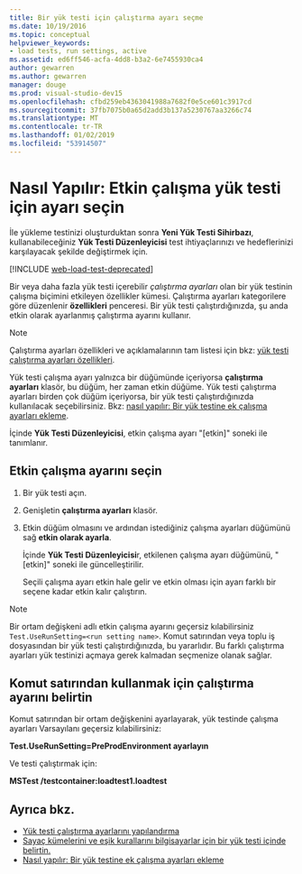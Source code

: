 ```yaml
---
title: Bir yük testi için çalıştırma ayarı seçme
ms.date: 10/19/2016
ms.topic: conceptual
helpviewer_keywords:
- load tests, run settings, active
ms.assetid: ed6ff546-acfa-4dd8-b3a2-6e7455930ca4
author: gewarren
ms.author: gewarren
manager: douge
ms.prod: visual-studio-dev15
ms.openlocfilehash: cfbd259eb4363041988a7682f0e5ce601c3917cd
ms.sourcegitcommit: 37fb7075b0a65d2add3b137a5230767aa3266c74
ms.translationtype: MT
ms.contentlocale: tr-TR
ms.lasthandoff: 01/02/2019
ms.locfileid: "53914507"
---
```

# <a name="how-to-select-the-active-run-setting-for-a-load-test"></a>Nasıl Yapılır: Etkin çalışma yük testi için ayarı seçin

İle yükleme testinizi oluşturduktan sonra **Yeni Yük Testi Sihirbazı**, kullanabileceğiniz **Yük Testi Düzenleyicisi** test ihtiyaçlarınızı ve hedeflerinizi karşılayacak şekilde değiştirmek için.

[!INCLUDE [web-load-test-deprecated](includes/web-load-test-deprecated.md)]

Bir veya daha fazla yük testi içerebilir *çalıştırma ayarları* olan bir yük testinin çalışma biçimini etkileyen özellikler kümesi. Çalıştırma ayarları kategorilere göre düzenlenir **özellikleri** penceresi. Bir yük testi çalıştırdığınızda, şu anda etkin olarak ayarlanmış çalıştırma ayarını kullanır.

> [!NOTE]
> Çalıştırma ayarları özellikleri ve açıklamalarının tam listesi için bkz: [yük testi çalıştırma ayarları özellikleri](../test/load-test-run-settings-properties.md).

Yük testi çalışma ayarı yalnızca bir düğümünde içeriyorsa **çalıştırma ayarları** klasör, bu düğüm, her zaman etkin düğüme. Yük testi çalıştırma ayarları birden çok düğüm içeriyorsa, bir yük testi çalıştırdığınızda kullanılacak seçebilirsiniz. Bkz: [nasıl yapılır: Bir yük testine ek çalışma ayarları ekleme](../test/how-to-add-additional-run-settings-to-a-load-test.md).

İçinde **Yük Testi Düzenleyicisi**, etkin çalışma ayarı "[etkin]" soneki ile tanımlanır.

## <a name="select-the-active-run-setting"></a>Etkin çalışma ayarını seçin

1.  Bir yük testi açın.

2.  Genişletin **çalıştırma ayarları** klasör.

3.  Etkin düğüm olmasını ve ardından istediğiniz çalışma ayarları düğümünü sağ **etkin olarak ayarla**.

     İçinde **Yük Testi Düzenleyicisi**r, etkilenen çalışma ayarı düğümünü, "[etkin]" soneki ile güncelleştirilir.

     Seçili çalışma ayarı etkin hale gelir ve etkin olması için ayarı farklı bir seçene kadar etkin kalır çalıştırın.

> [!NOTE]
> Bir ortam değişkeni adlı etkin çalışma ayarını geçersiz kılabilirsiniz `Test.UseRunSetting=<run setting name>`. Komut satırından veya toplu iş dosyasından bir yük testi çalıştırdığınızda, bu yararlıdır. Bu farklı çalıştırma ayarları yük testinizi açmaya gerek kalmadan seçmenize olanak sağlar.

## <a name="specify-the-run-setting-to-use-from-the-command-line"></a>Komut satırından kullanmak için çalıştırma ayarını belirtin

Komut satırından bir ortam değişkenini ayarlayarak, yük testinde çalışma ayarları Varsayılanı geçersiz kılabilirsiniz:

**Test.UseRunSetting=PreProdEnvironment ayarlayın**

Ve testi çalıştırmak için:

**MSTest /testcontainer:loadtest1.loadtest**

## <a name="see-also"></a>Ayrıca bkz.

- [Yük testi çalıştırma ayarlarını yapılandırma](../test/configure-load-test-run-settings.md)
- [Sayaç kümelerini ve eşik kurallarını bilgisayarlar için bir yük testi içinde belirtin.](../test/specify-counter-sets-and-threshold-rules-for-load-testing.md)
- [Nasıl yapılır: Bir yük testine ek çalışma ayarları ekleme](../test/how-to-add-additional-run-settings-to-a-load-test.md)
